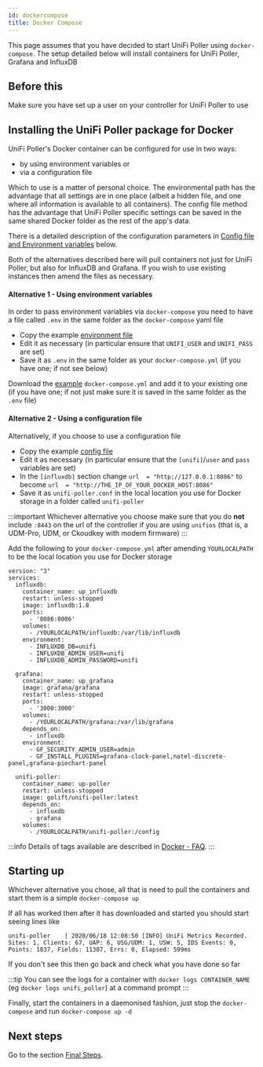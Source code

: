 ```yaml
---
id: dockercompose
title: Docker Compose
---
```


This page assumes that you have decided to start UniFi Poller using `docker-compose`. The setup detailed below will install containers for UniFi Poller, Grafana and InfluxDB

## Before this

Make sure you have set up a user on your controller for UniFi Poller to use

## Installing the UniFi Poller package for Docker

 UniFi Poller's Docker container can be configured for use in two ways:
 - by using environment variables or
 - via a configuration file

Which to use is a matter of personal choice. The environmental path has the advantage that all settings are in one place (albeit a hidden file, and one where all information is available to all containers). The config file method has the advantage that UniFi Poller specific settings can be saved in the same shared Docker folder as the rest of the app's data.

There is a detailed description of the configuration parameters in [Config file and Environment variables](../install/configuration) below.

Both of the alternatives described here will pull containers not just for UniFi Poller, but also for InfluxDB and Grafana. If you wish to use existing instances then amend the files as necessary.

#### Alternative 1 - Using environment variables

In order to pass environment variables via `docker-compose` you need to have a file called `.env` in the same folder as the `docker-compose` yaml file

- Copy the example [environment file](https://github.com/unifi-poller/unifi-poller/blob/master/init/docker/docker-compose.env.example)
- Edit it as necessary (in particular ensure that `UNIFI_USER` and `UNIFI_PASS` are set)
- Save it as `.env` in the same folder as your `docker-compose.yml` (if you have one; if not see below)

Download the [example](https://github.com/unifi-poller/unifi-poller/blob/master/init/docker/docker-compose.yml) `docker-compose.yml` and add it to your existing one (if you have one; if not just make sure it is saved in the same folder as the `.env` file)

#### Alternative 2 - Using a configuration file

Alternatively, if you choose to use a configuration file
- Copy the example [config file](https://github.com/unifi-poller/unifi-poller/blob/master/examples/up.conf.example)
- Edit it as necessary (in particular ensure that the `[unifi]`/`user` and `pass` variables are set)
- In the `[influxdb]` section change ``url  = "http://127.0.0.1:8086"`` to become ``url  = "http://THE_IP_OF_YOUR_DOCKER_HOST:8086"``
- Save it as `unifi-poller.conf` in the local location you use for Docker storage in a folder called `unifi-poller`

:::important
Whichever alternative you choose make sure that you do **not** include `:8443` on the url of the controller if you are using `unifios` (that is, a UDM-Pro, UDM, or Ckoudkey with modern firmware)
:::


Add the following to your `docker-compose.yml` after amending `YOURLOCALPATH` to be the local location you use for Docker storage
```
version: "3"
services:
  influxdb:
    container_name: up_influxdb
    restart: unless-stopped
    image: influxdb:1.8
    ports:
      - '8086:8086'
    volumes:
      - /YOURLOCALPATH/influxdb:/var/lib/influxdb
    environment:
      - INFLUXDB_DB=unifi
      - INFLUXDB_ADMIN_USER=unifi
      - INFLUXDB_ADMIN_PASSWORD=unifi

  grafana:
    container_name: up_grafana
    image: grafana/grafana
    restart: unless-stopped
    ports:
      - '3000:3000'
    volumes:
      - /YOURLOCALPATH/grafana:/var/lib/grafana
    depends_on:
      - influxdb
    environment:
      - GF_SECURITY_ADMIN_USER=admin
      - GF_INSTALL_PLUGINS=grafana-clock-panel,natel-discrete-panel,grafana-piechart-panel

  unifi-poller:
    container_name: up-poller
    restart: unless-stopped
    image: golift/unifi-poller:latest
    depends_on:
      - influxdb
      - grafana
    volumes:
      - /YOURLOCALPATH/unifi-poller:/config
```
:::info
Details of tags available are described in [Docker - FAQ](../install/docker_faq).
:::

## Starting up

Whichever alternative you chose, all that is need to pull the containers and start them is a simple
`docker-compose up`

If all has worked then after it has downloaded and started you should start seeing lines like
```
unifi-poller    | 2020/06/18 12:08:50 [INFO] UniFi Metrics Recorded. Sites: 1, Clients: 67, UAP: 6, USG/UDM: 1, USW: 5, IDS Events: 0, Points: 1837, Fields: 11307, Errs: 0, Elapsed: 599ms
```
If you don't see this then go back and check what you have done so far

:::tip
You can see the logs for a container with `docker logs CONTAINER_NAME` (eg `docker logs unifi_poller`) at a command prompt
:::


Finally, start the containers in a daemonised fashion, just stop the `docker-compose` and run `docker-compose up -d`

## Next steps

Go to the section [Final Steps](../install/finish).
